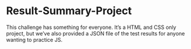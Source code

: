 # Result-Summary-Project
This challenge has something for everyone. It’s a HTML and CSS only project, but we’ve also provided a JSON file of the test results for anyone wanting to practice JS.
